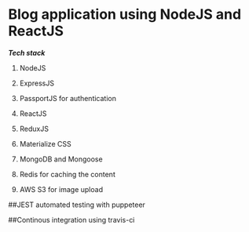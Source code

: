 # Blog application using NodeJS and ReactJS

_**Tech stack**_

1. NodeJS
1. ExpressJS
1. PassportJS for authentication

1. ReactJS
1. ReduxJS
1. Materialize CSS

1. MongoDB and Mongoose
1. Redis for caching the content
1. AWS S3 for image upload

##JEST automated testing with puppeteer


##Continous integration using travis-ci
